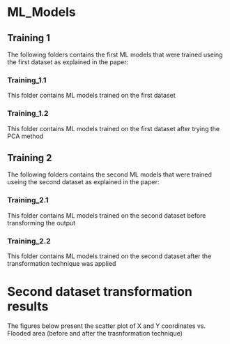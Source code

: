 # ML_Models
## Training 1
The following folders contains the first ML models that were trained useing the first dataset as explained in the paper:
### Training_1.1
This folder contains ML models trained on the first dataset
### Training_1.2
This folder contains ML models trained on the first dataset after trying the PCA method

## Training 2
The following folders contains the second ML models that were trained useing the second dataset as explained in the paper:
### Training_2.1
This folder contains ML models trained on the second dataset before transforming the output
### Training_2.2
This folder contains ML models trained on the second dataset after the transformation technique was applied
# Second dataset transformation results
The figures below present the scatter plot of X and Y coordinates vs. Flooded area (before and after the trasnformation technique)
